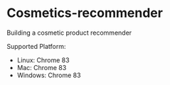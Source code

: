 # Cosmetics-recommender
Building a cosmetic product recommender

Supported Platform:
- Linux: Chrome 83
- Mac: Chrome 83
- Windows: Chrome 83
